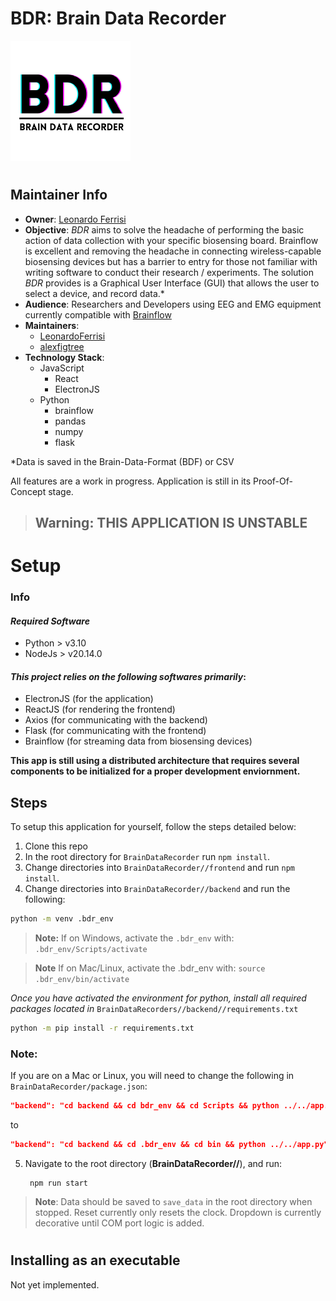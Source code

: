 # BDR: Brain Data Recorder

![BDR logo](logo.png)

#

## Maintainer Info

- **Owner**: [Leonardo Ferrisi](https://github.com/LeonardoFerrisi)
- **Objective**: *BDR* aims to solve the headache of performing the basic action of data collection with your specific biosensing board. Brainflow is excellent and removing the headache in connecting wireless-capable biosensing devices but has a barrier to entry for those not familiar with writing software to conduct their research / experiments. The solution *BDR* provides is a Graphical User Interface (GUI) that allows the user to select a device, and record data.* 
- **Audience**: Researchers and Developers using EEG and EMG equipment currently compatible with [Brainflow](https://brainflow.readthedocs.io/en/stable/SupportedBoards.html)
- **Maintainers**:
    - [LeonardoFerrisi](https://github.com/LeonardoFerrisi)
    - [alexfigtree](https://github.com/alexfigtree)
- **Technology Stack**:
    - JavaScript
        - React
        - ElectronJS
    - Python
        - brainflow
        - pandas
        - numpy
        - flask

*Data is saved in the Brain-Data-Format (BDF) or CSV




All features are a work in progress. Application is still in its Proof-Of-Concept stage.

> ## Warning: THIS APPLICATION IS UNSTABLE

# Setup
### Info

#### *Required Software*
- Python > v3.10
- NodeJs > v20.14.0

#### *This project relies on the following softwares primarily*:
- ElectronJS (for the application)
- ReactJS (for rendering the frontend)
- Axios (for communicating with the backend)
- Flask (for communicating with the frontend)
- Brainflow (for streaming data from biosensing devices)

**This app is still using a distributed architecture that requires several components to be initialized for a proper development enviornment.**

## Steps
To setup this application for yourself, follow the steps detailed below:

1. Clone this repo
2. In the root directory for `BrainDataRecorder` run `npm install`.
3. Change directories into `BrainDataRecorder//frontend` and run `npm install`.
4. Change directories into `BrainDataRecorder//backend` and run the following:

```bash
python -m venv .bdr_env
```
> **Note:** If on Windows, activate the `.bdr_env` with:
    `.bdr_env/Scripts/activate`

> **Note** If on Mac/Linux, activate the .bdr_env with: 
    `source .bdr_env/bin/activate`

*Once you have activated the environment for python, install all required packages located in* `BrainDataRecorders//backend//requirements.txt`
```bash
python -m pip install -r requirements.txt
```

### Note:
If you are on a Mac or Linux, you will need to change the following in `BrainDataRecorder/package.json`:

```json
"backend": "cd backend && cd bdr_env && cd Scripts && python ../../app.py",
```

to 

```json 
"backend": "cd backend && cd .bdr_env && cd bin && python ../../app.py",
```

5. Navigate to the root directory (**BrainDataRecorder//**), and run:

        npm run start

> **Note**: Data should be saved to `save_data` in the root directory when stopped. Reset currently only resets the clock. Dropdown is currently decorative until COM port logic is added.
# 
## Installing as an executable

Not yet implemented.

# 
